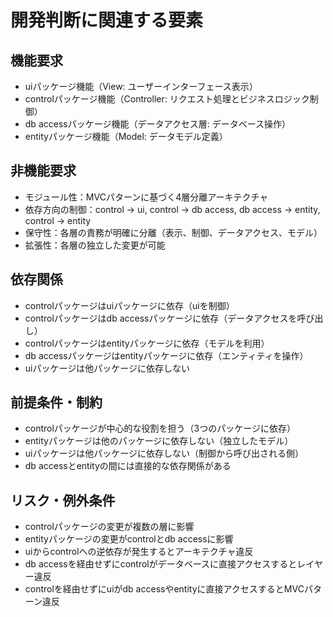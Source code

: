 # 開発判断に関連する要素

## 機能要求
- uiパッケージ機能（View: ユーザーインターフェース表示）
- controlパッケージ機能（Controller: リクエスト処理とビジネスロジック制御）
- db accessパッケージ機能（データアクセス層: データベース操作）
- entityパッケージ機能（Model: データモデル定義）

## 非機能要求
- モジュール性：MVCパターンに基づく4層分離アーキテクチャ
- 依存方向の制御：control → ui, control → db access, db access → entity, control → entity
- 保守性：各層の責務が明確に分離（表示、制御、データアクセス、モデル）
- 拡張性：各層の独立した変更が可能

## 依存関係
- controlパッケージはuiパッケージに依存（uiを制御）
- controlパッケージはdb accessパッケージに依存（データアクセスを呼び出し）
- controlパッケージはentityパッケージに依存（モデルを利用）
- db accessパッケージはentityパッケージに依存（エンティティを操作）
- uiパッケージは他パッケージに依存しない

## 前提条件・制約
- controlパッケージが中心的な役割を担う（3つのパッケージに依存）
- entityパッケージは他のパッケージに依存しない（独立したモデル）
- uiパッケージは他パッケージに依存しない（制御から呼び出される側）
- db accessとentityの間には直接的な依存関係がある

## リスク・例外条件
- controlパッケージの変更が複数の層に影響
- entityパッケージの変更がcontrolとdb accessに影響
- uiからcontrolへの逆依存が発生するとアーキテクチャ違反
- db accessを経由せずにcontrolがデータベースに直接アクセスするとレイヤー違反
- controlを経由せずにuiがdb accessやentityに直接アクセスするとMVCパターン違反
